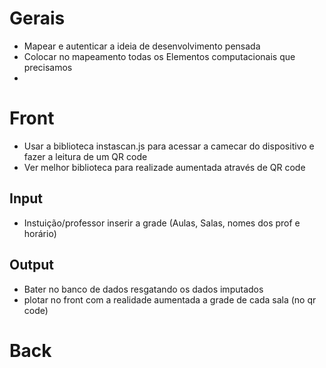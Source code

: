 # Gerais

- Mapear e autenticar a ideia de desenvolvimento pensada
- Colocar no mapeamento todas os Elementos computacionais que precisamos
-

# Front

- Usar a biblioteca instascan.js para acessar a camecar do dispositivo e fazer a leitura de um QR code
- Ver melhor biblioteca para realizade aumentada através de QR code

## Input

- Instuição/professor inserir a grade (Aulas, Salas, nomes dos prof e horário)

## Output

- Bater no banco de dados resgatando os dados imputados
- plotar no front com a realidade aumentada a grade de cada sala (no qr code)

# Back
